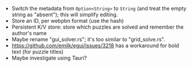 * Switch the metadata from `Option<String>` to `String` (and treat the empty string as "absent"); this will simplify editing.
* Store an ID, per webpbn format (use the hash)
* Persistent K/V store: store which puzzles are solved and remember the author's name
* Maybe rename "gui_solver.rs"; it's too similar to "grid_solve.rs".
* https://github.com/emilk/egui/issues/3218 has a workaround for bold text (for puzzle titles)
* Maybe investigate using Tauri?
